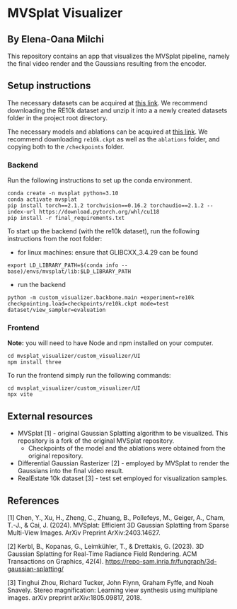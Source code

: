 # MVSplat Visualizer
## By Elena-Oana Milchi

This repository contains an app that visualizes the MVSplat pipeline, namely the final video render and the Gaussians resulting from the encoder.

## Setup instructions

The necessary datasets can be acquired at [this link](https://drive.google.com/drive/folders/1joiezNCyQK2BvWMnfwHJpm2V77c7iYGe). We recommend downloading the RE10k dataset and unzip it into a a newly created datasets folder in the project root directory.

The necessary models and ablations can be acquired at [this link](https://drive.google.com/drive/folders/14_E_5R6ojOWnLSrSVLVEMHnTiKsfddjU). We recommend downloading ``re10k.ckpt`` as well as the ``ablations`` folder, and copying both to the ``/checkpoints`` folder.

### Backend
Run the following instructions to set up the conda environment.

~~~ 
conda create -n mvsplat python=3.10
conda activate mvsplat
pip install torch==2.1.2 torchvision==0.16.2 torchaudio==2.1.2 --index-url https://download.pytorch.org/whl/cu118
pip install -r final_requirements.txt 
~~~

To start up the backend (with the re10k dataset), run the following instructions from the root folder:

- for linux machines: ensure that GLIBCXX_3.4.29 can be found
~~~
export LD_LIBRARY_PATH=$(conda info --base)/envs/mvsplat/lib:$LD_LIBRARY_PATH
~~~

- run the backend
~~~
python -m custom_visualizer.backbone.main +experiment=re10k checkpointing.load=checkpoints/re10k.ckpt mode=test dataset/view_sampler=evaluation
~~~

### Frontend

**Note:** you will need to have Node and npm installed on your computer.

~~~
cd mvsplat_visualizer/custom_visualizer/UI
npm install three
~~~

To run the frontend simply run the following commands:

~~~
cd mvsplat_visualizer/custom_visualizer/UI
npx vite
~~~

## External resources

- MVSplat [1] - original Gaussian Splatting algorithm to be visualized. This repository is a fork of the original MVSplat repository.
  - Checkpoints of the model and the ablations were obtained from the original repository.
- Differential Gaussian Rasterizer [2] - employed by MVSplat to render the Gaussians into the final video result.
- RealEstate 10k dataset [3] - test set employed for visualization samples.


## References

[1] Chen, Y., Xu, H., Zheng, C., Zhuang, B., Pollefeys, M., Geiger, A., Cham, T.-J., & Cai, J. (2024). MVSplat: Efficient 3D Gaussian Splatting from Sparse Multi-View Images. ArXiv Preprint ArXiv:2403.14627.

[2] Kerbl, B., Kopanas, G., Leimkühler, T., & Drettakis, G. (2023). 3D Gaussian Splatting for Real-Time Radiance Field Rendering. ACM Transactions on Graphics, 42(4). https://repo-sam.inria.fr/fungraph/3d-gaussian-splatting/

[3] Tinghui Zhou, Richard Tucker, John Flynn, Graham Fyffe, and Noah Snavely. Stereo magnification: Learning view synthesis using multiplane images. arXiv preprint arXiv:1805.09817, 2018.